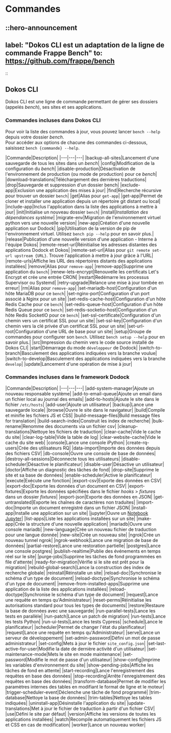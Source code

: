 # Commandes

::hero-announcement
---
label: "Dokos CLI est un adaptation de la ligne de commande Frappe Bench"
to: https://github.com/frappe/bench
---
::

## Dokos CLI

Dokos CLI est une ligne de commande permettant de gérer ses dossiers (appelés *bench*), ses sites et ses applications.

### Commandes incluses dans Dokos CLI

Pour voir la liste des commandes à jour, vous pouvez lancer `bench --help` depuis votre dossier *bench*.  
Pour accéder aux options de chacune des commandes ci-dessous, saisissez `bench {commande} --help`.

|Commande|Description|
|---|---|---|
|backup-all-sites|Lancement d'une sauvegarde de tous les sites dans un *bench*|
|config|Modification de la configuration du *bench*|
|disable-production|Désactivation de l'environnement de production (ou mode de production) pour ce *bench*|
|download-translations|Téléchargement des dernières traductions|
|drop|Sauvegarde et suppression d'un dossier bench|
|exclude-app|Exclusion une application des mises à jour|
|find|Recherche récursive pour trouver un dossier `bench`|
|get|Alias pour `get-app`|
|get-app|Permet de cloner et installer une application depuis un répertoire git distant ou local|
|include-app|Inclus l'application dans la liste des applications à mettre à jour|
|init|Initialise un nouveau dossier `bench`|
|install|*Installation des dépendances système*|
|migrate-env|Migration de l'environnement virtuel python vers une nouvelle version|
|new-app|Création d'une nouvelle application sur Dodock|
|pip|Utilisation de la version de pip de l'environnement virtuel. Utilisez `bench pip --help` pour en savoir plus.|
|release|Publication d'une nouvelle version d'une application - Interne à l'équipe Dokos|
|remote-reset-url|Réinitialise les adresses distantes des applications Dodock et Dokos|
|remote-set-url|Alias pour `git remote set-url upstream {URL}`. Trouve l'application à mettre à jour grâce à l'URL|
|remote-urls|Affiche les URL des répertoires distants des applications installées|
|remove|Alias pour `remove-app`|
|remove-app|Supprime une application du `bench`|
|renew-lets-encrypt|Renouvelle les certificats Let's Encrypt et crée une entrée CRON|
|restart|Redémarre les processus Supervisor ou Systemd|
|retry-upgrade|Relance une mise à jour tombée en erreur|
|rm|Alias pour `remove-app`|
|set-mariadb-host|Configuration d'un hôte MariaDB pour ce `bench`|
|set-nginx-port|Configuration d'un port associé à Nginx pour un site|
|set-redis-cache-host|Configuration d'un hôte Redis Cache pour ce `bench`|
|set-redis-queue-host|Configuration d'un hôte Redis Queue pour ce `bench`|
|set-redis-socketio-host|Configuration d'un hôte Redis SocketIO pour ce `bench`|
|set-ssl-certificate|Configuration d'un chemin vers un certificat SSL pour un site|
|set-ssl-key|Configuration d'un chemin vers la clé privée d'un certificat SSL pour un site|
|set-url-root|Configuration d'une URL de base pour un site|
|setup|Groupe de commandes pour configurer son `bench`. Utilisez `bench setup --help` pour en savoir plus.|
|src|Impression du chemin vers le code source installé de Dokos CLI|
|start|Démarrage du mode `développeur` de Dodock|
|switch-to-branch|Basculement des applications indiquées vers la branche voulue|
|switch-to-develop|Basculement des applications indiquées vers la branche `develop`|
|update|Lancement d'une opération de mise à jour|


### Commandes incluses dans le framework Dodock

|Commande|Description|
|---|---|---|
|add-system-manager|Ajoute un nouveau responsable système|
|add-to-email-queue|Ajoute un email dans un fichier local au journal des emails|
|add-to-hosts|Ajoute le site dans le fichier `/etc/hosts`|
|add-user|Ajoute un utilisateur|
|backup|Lance une sauvegarde locale|
|browse|Ouvre le site dans le navigateur|
|build|Compile et minifie les fichiers JS et CSS|
|build-message-files|Build message files for translation|
|build-search-index|Construit les index de recherche|
|bulk-rename|Renomme des documents via un fichier csv|
|cleanup-translations|Nettoye les fichiers de traduction|
|clear-cache|Vide le cache du site|
|clear-log-table|Vide la table de log|
|clear-website-cache|Vide le cache du site web|
|console|Lance une console iPython|
|create-rq-users|Crée des utilisateurs RQ|
|data-import|Importe des données depuis des fichiers CSV|
|db-console|Ouvre une console de base de données|
|destroy-all-sessions|Déconnecte tous les utilisateurs|
|disable-scheduler|Désactive le planificateur|
|disable-user|Désactive un utilisateur|
|doctor|Affiche un diagnostic des tâches de fond|
|drop-site|Supprime le site et sa base de données|
|enable-scheduler|Active le planificateur|
|execute|Exécute une fonction|
|export-csv|Exporte des données en CSV|
|export-doc|Exporte les données d'un document en CSV|
|export-fixtures|Exporte les données spécifiées dans le fichier _hooks_ > _fixtures_ dans un dossier _fixtures_|
|export-json|Exporte des données en JSON|
|get-untranslated|Exporte les chaînes de caractères non traduites|
|import-doc|Importe un document enregistré dans un fichier JSON|
|install-app|Installe une application sur un site|
|jupyter|Ouvre un [Notebook Jupyter](https://jupyter.org/)|
|list-apps|Liste les applications installées sur un site|
|make-app|Crée la structure d'une nouvelle application|
|mariadb|Ouvre une console mariadb|
|new-language|Crée un nouveau fichier de traduction pour une langue donnée|
|new-site|Crée un nouveau site|
|ngrok|Crée un nouveau tunnel ngrok|
|ngrok-webhook|Lance une migration de base de données|
|partial-restore|Lance une restoration partielle|
|postgres|Lance une console postgres|
|publish-realtime|Publie des événements en temps réel sur le site|
|purge-jobs|Supprime les tâches de fond programmées en file d'attente|
|ready-for-migration|Vérifie si le site est prêt pour la migration|
|rebuild-global-search|Lance la construction des index de recherche globale|
|reinstall|Réinstalle un site|
|reload-doc|Synchronise le schéma d'un type de document|
|reload-doctype|Synchronise le schéma d'un type de document|
|remove-from-installed-apps|Supprime une application de la liste des applications installées|
|reload-doctype|Synchronise le schéma d'un type de document|
|request|Lance une requête en temps qu'Administrateur|
|reset-perms|Réinitialise les autorisations standard pour tous les types de documents|
|restore|Restaure la base de données avec une sauvegarde|
|run-parallel-tests|Lance les tests en parallèle|
|run-patch|Lance un patch de migration|
|run-tests|Lance les tests Python|
|run-ui-tests|Lance les tests Cypress|
|schedule|Lance le planificateur|
|scheduler|Permet de changer l'état du planificateur|
|request|Lance une requête en temps qu'Administrateur|
|serve|Lance un serveur de développement|
|set-admin-password|Défini un mot de passe administrateur|
|set-config|Mets à jour le fichier `site_config.json`|
|set-last-active-for-user|Modifie la date de dernière activité d'un utilisateur|
|set-maintenance-mode|Mets le site en mode maintenance|
|set-password|Modifie le mot de passe d'un utilisateur|
|show-config|Imprime les variables d'environnement du site|
|show-pending-jobs|Affiche les tâches de fond en attente|
|start-recording|Lance l'enregistrement des requêtes en base des données|
|stop-recording|Arrête l'enregistrement des requêtes en base des données|
|transform-database|Permet de modifier les paramètres internes des tables en modifiant le format de ligne et le moteur|
|trigger-scheduler-event|Déclenche une tâche de fond programmé|
|trim-database|Nettoye la base de données|
|trim-tables|Nettoye les tables indiquées|
|uninstall-app|Désinstalle l'application du site|
|update-translations|Met à jour le fichier de traduction à partir d'un fichier CSV|
|use|Défini le site par défaut|
|version|Affiche les versions de toutes les applications installées|
|watch|Recompile automatiquement les fichiers JS et CSS en cas de modification|
|worker|Lance un nouveau worker|